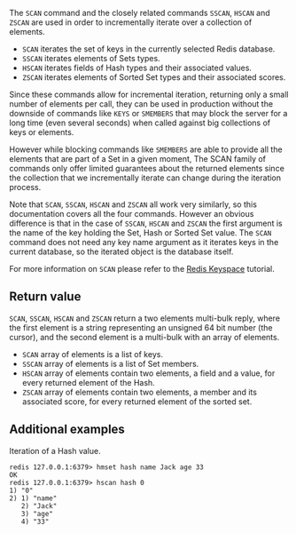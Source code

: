 The `SCAN` command and the closely related commands `SSCAN`, `HSCAN` and `ZSCAN` are used in order to incrementally iterate over a collection of elements.

* `SCAN` iterates the set of keys in the currently selected Redis database.
* `SSCAN` iterates elements of Sets types.
* `HSCAN` iterates fields of Hash types and their associated values.
* `ZSCAN` iterates elements of Sorted Set types and their associated scores.

Since these commands allow for incremental iteration, returning only a small number of elements per call, they can be used in production without the downside of commands like `KEYS` or `SMEMBERS` that may block the server for a long time (even several seconds) when called against big collections of keys or elements.

However while blocking commands like `SMEMBERS` are able to provide all the elements that are part of a Set in a given moment, The SCAN family of commands only offer limited guarantees about the returned elements since the collection that we incrementally iterate can change during the iteration process.

Note that `SCAN`, `SSCAN`, `HSCAN` and `ZSCAN` all work very similarly, so this documentation covers all the four commands. However an obvious difference is that in the case of `SSCAN`, `HSCAN` and `ZSCAN` the first argument is the name of the key holding the Set, Hash or Sorted Set value. The `SCAN` command does not need any key name argument as it iterates keys in the current database, so the iterated object is the database itself.


For more information on `SCAN` please refer to the [Redis Keyspace](/docs/manual/the-redis-keyspace.md) tutorial.

## Return value

`SCAN`, `SSCAN`, `HSCAN` and `ZSCAN` return a two elements multi-bulk reply, where the first element is a string representing an unsigned 64 bit number (the cursor), and the second element is a multi-bulk with an array of elements.

* `SCAN` array of elements is a list of keys.
* `SSCAN` array of elements is a list of Set members.
* `HSCAN` array of elements contain two elements, a field and a value, for every returned element of the Hash.
* `ZSCAN` array of elements contain two elements, a member and its associated score, for every returned element of the sorted set.

## Additional examples

Iteration of a Hash value.

```
redis 127.0.0.1:6379> hmset hash name Jack age 33
OK
redis 127.0.0.1:6379> hscan hash 0
1) "0"
2) 1) "name"
   2) "Jack"
   3) "age"
   4) "33"
```
